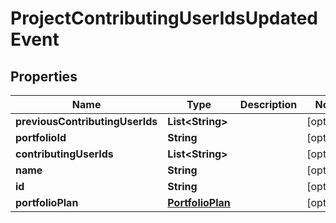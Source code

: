 
# ProjectContributingUserIdsUpdatedEvent

## Properties
Name | Type | Description | Notes
------------ | ------------- | ------------- | -------------
**previousContributingUserIds** | **List&lt;String&gt;** |  |  [optional]
**portfolioId** | **String** |  |  [optional]
**contributingUserIds** | **List&lt;String&gt;** |  |  [optional]
**name** | **String** |  |  [optional]
**id** | **String** |  |  [optional]
**portfolioPlan** | [**PortfolioPlan**](PortfolioPlan.md) |  |  [optional]



